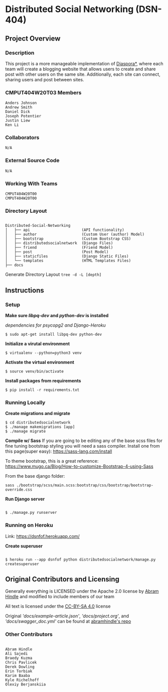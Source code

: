 # Distributed Social Networking (DSN-404)

## Project Overview

### Description

This project is a more manageable implementation of [Diaspora\*](https://diasporafoundation.org/), where each team will create a blogging website that allows users to create and share post with other users on the same site. Additionally, each site can connect, sharing users and post between sites.

### CMPUT404W20T03 Members

```
Anders Johnson
Andrew Smith
Daniel Dick
Joseph Potentier
Justin Liew
Ken Li
```

### Collaborators

`N/A`

### External Source Code

`N/A`

### Working With Teams

```
CMPUT404W20T00
CMPUT404W20T00
```

### Directory Layout

```

Distributed-Social-Networking
│   ├── api                       (API functionality)
│   ├── author                    (Custom User (author) Model)
│   ├── bootstrap                 (Custom Bootstrap CSS)
│   ├── distributedsocialnetwork  (Django Files)
│   ├── friend                    (Friend Model)
│   ├── post                      (Post Model)
│   ├── staticfiles               (Django Static Files)
│   └── templates                 (HTML Templates Files)
├── docs
```

Generate Directory Layout `tree -d -L [depth]`

## Instructions

### Setup

**Make sure _libpq-dev_ and _python-dev_ is installed**

_dependencies for psycopg2 and Django-Heroku_

```
$ sudo apt-get install libpq-dev python-dev
```

**Initialize a virutal environment**

```
$ virtualenv --python=python3 venv
```

**Activate the virtual environment**

```
$ source venv/bin/activate
```

**Install packages from requirements**

```
$ pip install -r requirements.txt
```

### Running Locally

**Create migrations and migrate**

```
$ cd distributedsocialnetwork
$ ./manage makemigrations [app]
$ ./manage migrate
```

**Compile w/ Sass**
If you are going to be editing any of the base scss files for fine tuning bootstrap styling you will need a sass compiler. Install one from this page(super easy): https://sass-lang.com/install

To theme bootstrap, this is a great reference: https://www.mugo.ca/Blog/How-to-customize-Bootstrap-4-using-Sass

From the base django folder:

```
sass ./bootstrap/scss/main.scss:bootstrap/css/bootstrap/bootstrap-override.css
```

**Run Django server**

```

$ ./manage.py runserver

```

### Running on Heroku

Link: https://dsnfof.herokuapp.com/

**Create superuser**

```

$ heroku run --app dsnfof python distributedsocialnetwork/manage.py createsuperuser

```

## Original Contributors and Licensing

Generally everything is LICENSED under the Apache 2.0 license by [Abram Hindle](https://github.com/abramhindle) and modified to include members of our team

All text is licensed under the [CC-BY-SA 4.0](http://creativecommons.org/licenses/by-sa/4.0/deed.en_US) license

Original _'docs/example-article.json'_, _'docs/project.org'_, and _'docs/swagger_doc.yml'_ can be found at [abramhindle's repo](https://github.com/abramhindle/CMPUT404-project-socialdistribution)

### Other Contributors

```

Abram Hindle
Ali Sajedi
Braedy Kuzma
Chris Pavlicek
Derek Dowling
Erin Torbiak
Karim Baaba
Kyle Richelhoff
Olexiy Berjanskiia

```
